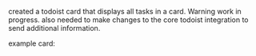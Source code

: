 created a todoist card that displays all tasks in a card.
Warning work in progress.
also needed to make changes to the core todoist integration to send additional information.

example card:
